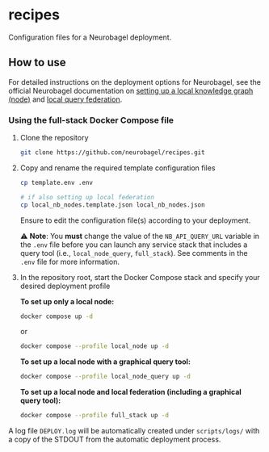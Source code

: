 # recipes
Configuration files for a Neurobagel deployment.

## How to use
For detailed instructions on the deployment options for Neurobagel, see the official Neurobagel documentation on [setting up a local knowledge graph (node)](https://neurobagel.org/infrastructure/) and [local query federation](https://neurobagel.org/federate/).

### Using the full-stack Docker Compose file

1. Clone the repository
    ```bash
    git clone https://github.com/neurobagel/recipes.git
    ```

2. Copy and rename the required template configuration files
    ```bash
    cp template.env .env

    # if also setting up local federation
    cp local_nb_nodes.template.json local_nb_nodes.json
    ```

    Ensure to edit the configuration file(s) according to your deployment.

    :warning: **Note**: You **must** change the value of the `NB_API_QUERY_URL` variable in the `.env` file before you can launch any service stack that includes a query tool (i.e., `local_node_query`, `full_stack`). 
See comments in the `.env` file for more information.

3. In the repository root, start the Docker Compose stack and specify your desired deployment profile

    **To set up only a local node:**
    ```bash
    docker compose up -d
    ```
    or
    ```bash
    docker compose --profile local_node up -d
    ```

    **To set up a local node with a graphical query tool:**
    ```bash
    docker compose --profile local_node_query up -d
    ```

    **To set up a local node and local federation (including a graphical query tool):**
    ```bash
    docker compose --profile full_stack up -d
    ```
A log file `DEPLOY.log` will be automatically created under `scripts/logs/` with a copy of the STDOUT from the automatic deployment process.

